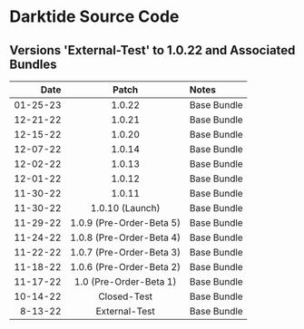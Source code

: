 # Darktide Source Code

Versions 'External-Test' to 1.0.22 and Associated Bundles
-------------------------------------------------------------

Date      |  Patch  | Notes
--------: | :-----: | :--------------
01-25-23   |  1.0.22  | Base Bundle
12-21-22   |  1.0.21  | Base Bundle
12-15-22   |  1.0.20  | Base Bundle
12-07-22   |  1.0.14  | Base Bundle
12-02-22   |  1.0.13  | Base Bundle
12-01-22   |  1.0.12  | Base Bundle
11-30-22   |  1.0.11  | Base Bundle
11-30-22   |  1.0.10 (Launch)  | Base Bundle
11-29-22   |  1.0.9 (Pre-Order-Beta 5)  | Base Bundle
11-24-22   |  1.0.8 (Pre-Order-Beta 4)  | Base Bundle
11-22-22   |  1.0.7 (Pre-Order-Beta 3)  | Base Bundle
11-18-22   |  1.0.6 (Pre-Order-Beta 2)  | Base Bundle
11-17-22   |  1.0 (Pre-Order-Beta 1)  | Base Bundle
10-14-22   |  Closed-Test  | Base Bundle
8-13-22   |  External-Test  | Base Bundle